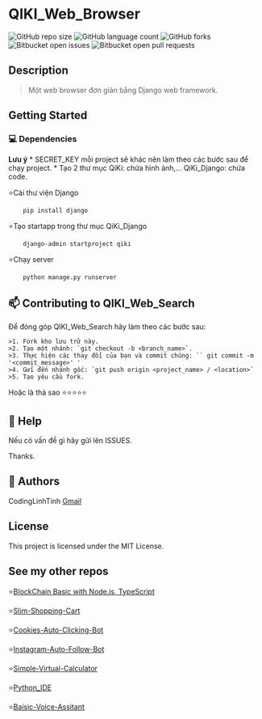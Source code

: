 # QIKI_Web_Browser

![GitHub repo size](https://img.shields.io/github/repo-size/codinglinhtinh/QIKI_Web_Browse?style=for-the-badge)
![GitHub language count](https://img.shields.io/github/languages/count/codinglinhtinh/QIKI_Web_Browse?style=for-the-badge)
![GitHub forks](https://img.shields.io/github/forks/codinglinhtinh/QIKI_Web_Browse?style=for-the-badge)
![Bitbucket open issues](https://img.shields.io/bitbucket/issues/codinglinhtinh/QIKI_Web_Browse?style=for-the-badge)
![Bitbucket open pull requests](https://img.shields.io/bitbucket/pr-raw/codinglinhtinh/QIKI_Web_Browse?style=for-the-badge)

## Description
>Một web browser đơn giản bằng Django web framework.

## Getting Started
### 💻 Dependencies
  <b>Lưu ý</b> 
    * SECRET_KEY mỗi project sẽ khác nên làm theo các bước sau để chạy project.
    * Tạo 2 thư mục QiKi: chứa hình ảnh,... QiKi_Django: chứa code.
    
⭐Cài thư viện Django
  ```
      pip install django
  ```
  
⭐Tạo startapp trong thư mục QiKi_Django
  ```
      django-admin startproject qiki
  ```
  
⭐Chạy server
  ```
      python manage.py runserver
  ```
## 📫 Contributing to QIKI_Web_Search
Để đóng góp QIKI_Web_Search hãy làm theo các bước sau:

    >1. Fork kho lưu trữ này.
    >2. Tạo một nhánh: `git checkout -b <branch_name>`.
    >3. Thực hiện các thay đổi của bạn và commit chúng: `` git commit -m '<commit_message>' '
    >4. Gửi đến nhánh gốc: `git push origin <project_name> / <location>`
    >5. Tạo yêu cầu fork.

Hoặc là thả sao ⭐⭐⭐⭐⭐

## 🔎 Help
Nếu có vấn đề gì hãy gửi lên ISSUES.
    
Thanks.

## 🧐 Authors

CodingLinhTinh 
[Gmail](ngocquachgamedevz@gmail.com)


## License

This project is licensed under the MIT License.

## See my other repos
⭐<a href="https://github.com/CodingLinhTinh/Node.js-blockchain-basic.git">BlockChain Basic with Node.js, TypeScript</a>

⭐<a href="https://github.com/CodingLinhTinh/Slim-Shopping-Cart.git">Slim-Shopping-Cart</a>

⭐<a href="https://github.com/CodingLinhTinh/Cookies-Auto-Clicking-Bot.git">Cookies-Auto-Clicking-Bot</a>

⭐<a href="https://github.com/CodingLinhTinh/Instagram-Auto-Follow-Bot.git">Instagram-Auto-Follow-Bot</a>

⭐<a href="https://github.com/CodingLinhTinh/Simple-Virtual-Calculator.git">Simple-Virtual-Calculator</a>

⭐<a href="https://github.com/CodingLinhTinh/Python_IDE.git">Python_IDE</a>

⭐<a href="https://github.com/CodingLinhTinh/Basic-Voice-Assitant-.git">Baisic-Voice-Assitant</a>
